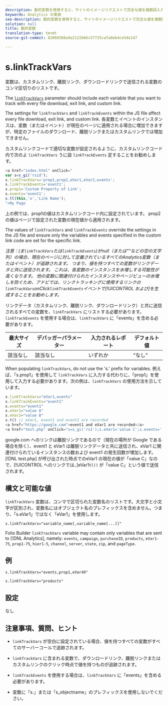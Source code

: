 ```yaml
---
description: 動的変数を使用すると、サイトのイメージリクエストで完全な値を複数回入力することなく、ある変数の値を別の変数にコピーできます。
keywords: Analytics の実装
seo-description: 動的変数を使用すると、サイトのイメージリクエストで完全な値を複数回入力することなく、ある変数の値を別の変数にコピーできます。
solution: null
title: 動的変数
translation-type: tm+mt
source-git-commit: 82060388a9a2122b66c57725cafa0eb4ce54e147

---
```



# s.linkTrackVars

 変数は、カスタムリンク、離脱リンク、ダウンロードリンクで送信される変数のコンマ区切りのリストです。

The [`linkTrackVars`](https://docs.adobe.com/content/help/en/analytics/implementation/javascript-implementation/variables-analytics-reporting/config-var/s-linktrackvars.html) parameter should include each variable that you want to track with every file download, exit link, and custom link.

The settings for `linkTrackVars` and `linkTrackEvents` within the JS file affect every file download, exit link, and custom link. 各変数とイベントのインスタンスは、変数（またはイベント）が現在のページに適用される場合に増加できますが、特定のファイルのダウンロード、離脱リンクまたはカスタムリンクでは増加できません。

カスタムリンクコードで適切な変数が設定されるように、カスタムリンクコード内で次のよ `linkTrackVars` うに設 `linkTrackEvents` 定することをお勧めします。

```js
<a href="index.html" onClick=" 
var s=s_gi('rsid'); 
s.linkTrackVars='prop1,prop2,eVar1,eVar2,events'; 
s.linkTrackEvents='event1'; 
s.prop1='Custom Property of Link'; 
s.events='event1'; 
s.tl(this,'o','Link Name'); 
">My Page 
```

上の例では、prop1の値はカスタムリンクコード内に設定されています。 prop2 の値はページで設定された変数の現在値から適用されます。

The values of `linkTrackVars` and `linkTrackEvents` override the settings in the JS file and ensure only the variables and events specified in the custom link code are set for the specific link.

*注意：(ま`linkTrackVars`たは`linkTrackEvents`)がnull（または""などの空の文字列）の場合、現在のページに対して定義されているすべてのAnalytics変数（またはイベント）が追跡されます。 つまり、値を持つすべての変数がリンクデータと共に送信されます。 これは、各変数のインスタンスを水増しする可能性が高くなります。 他の変数に関連付けられたインスタンスやページビューの水増しを防ぐため、アドビでは、リンクトラッキングに使用するリンクの`linkTrackVars`onClick`linkTrackEvents`イベントで[!UICONTROL および]を生成することをお勧めします。*

リンクデータ（カスタムリンク、離脱リンク、ダウンロードリンク）と共に送信されるすべての変数を、`linkTrackVars` にリストする必要があります。`linkTrackEvents` を使用する場合は、`linkTrackVars` に「events」を含める必要があります。

| 最大サイズ | デバッガーパラメーター | 入力されるレポート | デフォルト値 |
|---|---|---|---|
| 該当なし | 該当なし | いずれか | "なし" |

When populating `linkTrackVars`, do not use the 's.' prefix for variables. 例えば、「s.prop1」を使用して `linkTrackVars` に入力する代わりに、「prop1」を使用して入力する必要があります。次の例は、`linkTrackVars` の使用方法を示しています。

```js
s.linkTrackVars="eVar1,events" 
s.linkTrackEvents="event1" 
s.events="event1" 
s.eVar1="value A" 
s.eVar2="value B" 
s.t() // eVar1, event1 and event2 are recorded 
<a href="https://google.com">event1 and eVar1 are recorded</a> 
<a href="test.php" onClick="s=s_gi('rs1');s.eVar1='value C';s.events='';s.tl(this,'o')">eVar1 is recorded</a> 
```

google.com へのリンクは離脱リンクであるので（現在の場所が Google である場合を除く）、event1 と eVar1 は離脱リンクデータと共に送信され、eVar1 に関連付けられているインスタンスの数および event1 の発生回数が増加します。[!DNL test.php] が呼び出された時点でのeVar1 の現在の値が「value C」なので、[!UICONTROL へのリンクでは、]eVar1`tl()` が「value C」という値で送信されます。

## 構文と可能な値

`linkTrackVars` 変数は、コンマで区切られた変数名のリストです。大文字と小文字が区別され、変数名にはオブジェクト名のプレフィックスを含めません。つまり、「s.eVar1」ではなく「eVar1」を使用します。

```
s.linkTrackVars="variable_name[,variable_name[...]]"
```

Folio Builder `linkTrackVars` variable may contain only variables that are sent to [!DNL Analytics], namely: `events`, `campaign`, `purchaseID`, `products`, `eVar1-75`, `prop1-75`, `hier1-5`, `channel`, `server`, `state`, `zip`, and `pageType`.

## 例

```
s.linkTrackVars="events,prop1,eVar49"
```

```
s.linkTrackVars="products"
```

## 設定

なし

## 注意事項、質問、ヒント

* `linkTrackVars` が空白に設定されている場合、値を持つすべての変数がすべてのサーバーコールで追跡されます。
* `linkTrackVars` に含まれる変数で、ダウンロードリンク、離脱リンクまたはカスタムリンクのクリック時点で値を持つものが追跡されます。
* `linkTrackEvents` を使用する場合は、`linkTrackVars` に「events」を含める必要があります。

* 変数に「s.」または「s_objectname」のプレフィックスを使用しないでください。
